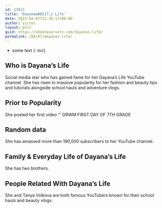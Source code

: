 ```yaml
---
id: 13021
title: 'Dayana&#8217;s Life'
date: 2021-04-07T12:39:17+00:00
author: victor
layout: post
guid: https://ukdataservers.com/dayanas-life/
permalink: /04/07/dayanas-life/
---
```


* some text
{: toc}


## Who is Dayana&#8217;s Life



Social media star who has gained fame for her Dayana&#8217;s Life YouTube channel. She has risen to massive popularity for her fashion and beauty tips and tutorials alongside school hauls and adventure vlogs. 

                
                
                
## Prior to Popularity



She posted her first video &#8220;&#8216; GRWM:FIRST DAY OF 7TH GRADE

                
                
                
## Random data



She has amassed more than 190,000 subscribers to her YouTube channel. 

                
                
                
## Family & Everyday Life of Dayana&#8217;s Life



She has two brothers. 

                
                
                
## People Related With Dayana&#8217;s Life



She and Tanya Volkova are both famous YouTubers known for their school hauls and beauty vlogs. 

                
              
            
          
          
          